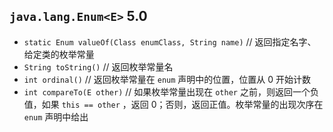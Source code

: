 ## `java.lang.Enum<E>` 5.0

* `static Enum valueOf(Class enumClass, String name)`             // 返回指定名字、给定类的枚举常量
* `String toString()`                           // 返回枚举常量名
* `int ordinal()`                                   // 返回枚举常量在 `enum` 声明中的位置，位置从 0 开始计数
* `int compareTo(E other)`                  // 如果枚举常量出现在 `other` 之前，则返回一个负值，如果 `this == other` ，返回 0；否则，返回正值。枚举常量的出现次序在 `enum` 声明中给出


